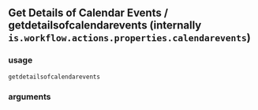 
## Get Details of Calendar Events / getdetailsofcalendarevents (internally `is.workflow.actions.properties.calendarevents`)


### usage
`getdetailsofcalendarevents `

### arguments

